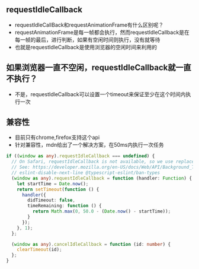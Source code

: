 ## requestIdleCallback
* requestIdleCallBack和requestAnimationFrame有什么区别呢？
* requestAnimationFrame是每一帧都会执行，然而requestIdleCallback是在每一帧的最后，进行判断，如果有空闲时间则执行，没有就等待
* 也就是requestIdleCallback是使用浏览器的空闲时间来利用的

## 如果浏览器一直不空闲，requestIdleCallback就一直不执行？
* 不是，requestIdleCallback可以设置一个timeout来保证至少在这个时间内执行一次


## 兼容性
* 目前只有chrome,firefox支持这个api
* 针对兼容性，mdn给出了一个解决方案，在50ms内执行一次任务
```ts
if ((window as any).requestIdleCallback === undefined) {
  // On Safari, requestIdleCallback is not available, so we use replacement functions for `idleCallbacks`
  // See: https://developer.mozilla.org/en-US/docs/Web/API/Background_Tasks_API#falling_back_to_settimeout
  // eslint-disable-next-line @typescript-eslint/ban-types
  (window as any).requestIdleCallback = function (handler: Function) {
    let startTime = Date.now();
    return setTimeout(function () {
      handler({
        didTimeout: false,
        timeRemaining: function () {
          return Math.max(0, 50.0 - (Date.now() - startTime));
        }
      });
    }, 1);
  };

  (window as any).cancelIdleCallback = function (id: number) {
    clearTimeout(id);
  };
}
```
